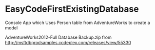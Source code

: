 EasyCodeFirstExistingDatabase
=============================

Console App which Uses Person table from AdventureWorks to create a model

AdventureWorks2012-Full Database Backup.zip from http://msftdbprodsamples.codeplex.com/releases/view/55330
